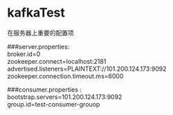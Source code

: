 # kafkaTest
在服务器上重要的配置项

###server.properties:\
broker.id=0\
zookeeper.connect=localhost:2181\
advertised.listeners=PLAINTEXT://101.200.124.173:9092\
zookeeper.connection.timeout.ms=6000


###consumer.properties :\
bootstrap.servers=101.200.124.173:9092\
group.id=test-consumer-grouop
